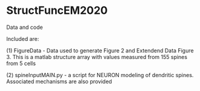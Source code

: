 # StructFuncEM2020
Data and code

Included are:  

(1) FigureData - Data used to generate Figure 2 and Extendend Data Figure 3. This is a matlab structure array with values measured from 155 spines from 5 cells

(2) spineInputMAIN.py - a script for NEURON modeling of dendritic spines. Associated mechanisms are also provided
